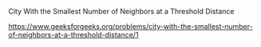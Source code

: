 City With the Smallest Number of Neighbors at a Threshold Distance

https://www.geeksforgeeks.org/problems/city-with-the-smallest-number-of-neighbors-at-a-threshold-distance/1
